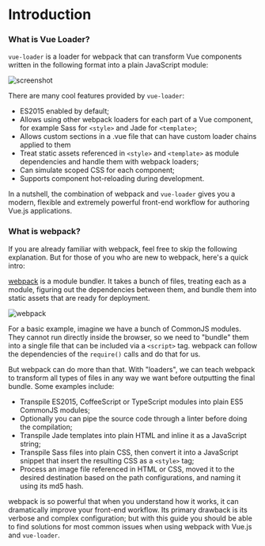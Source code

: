 # Introduction

### What is Vue Loader?

`vue-loader` is a loader for webpack that can transform Vue components written in the following format into a plain JavaScript module:

![screenshot](http://blog.evanyou.me/images/vue-component.png)

There are many cool features provided by `vue-loader`:

- ES2015 enabled by default;
- Allows using other webpack loaders for each part of a Vue component, for example Sass for `<style>` and Jade for `<template>`;
- Allows custom sections in a .vue file that can have custom loader chains applied to them
- Treat static assets referenced in `<style>` and `<template>` as module dependencies and handle them with webpack loaders;
- Can simulate scoped CSS for each component;
- Supports component hot-reloading during development.

In a nutshell, the combination of webpack and `vue-loader` gives you a modern, flexible and extremely powerful front-end workflow for authoring Vue.js applications.

### What is webpack?

If you are already familiar with webpack, feel free to skip the following explanation. But for those of you who are new to webpack, here's a quick intro:

[webpack](https://webpack.js.org/) is a module bundler. It takes a bunch of files, treating each as a module, figuring out the dependencies between them, and bundle them into static assets that are ready for deployment.

![webpack](https://user-images.githubusercontent.com/6624080/34937348-244131f2-f9ed-11e7-9cac-43344a6d0bb2.png)

For a basic example, imagine we have a bunch of CommonJS modules. They cannot run directly inside the browser, so we need to "bundle" them into a single file that can be included via a `<script>` tag. webpack can follow the dependencies of the `require()` calls and do that for us.

But webpack can do more than that. With "loaders", we can teach webpack to transform all types of files in any way we want before outputting the final bundle. Some examples include:

- Transpile ES2015, CoffeeScript or TypeScript modules into plain ES5 CommonJS modules;
- Optionally you can pipe the source code through a linter before doing the compilation;
- Transpile Jade templates into plain HTML and inline it as a JavaScript string;
- Transpile Sass files into plain CSS, then convert it into a JavaScript snippet that insert the resulting CSS as a `<style>` tag;
- Process an image file referenced in HTML or CSS, moved it to the desired destination based on the path configurations, and naming it using its md5 hash.

webpack is so powerful that when you understand how it works, it can dramatically improve your front-end workflow. Its primary drawback is its verbose and complex configuration; but with this guide you should be able to find solutions for most common issues when using webpack with Vue.js and `vue-loader`.
